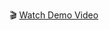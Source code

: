 🎬 [Watch Demo Video](https://drive.google.com/file/d/1yTSHSrS5s8XM6S-tT1-S9Fhff1v2GBXx/view?usp=sharing)


